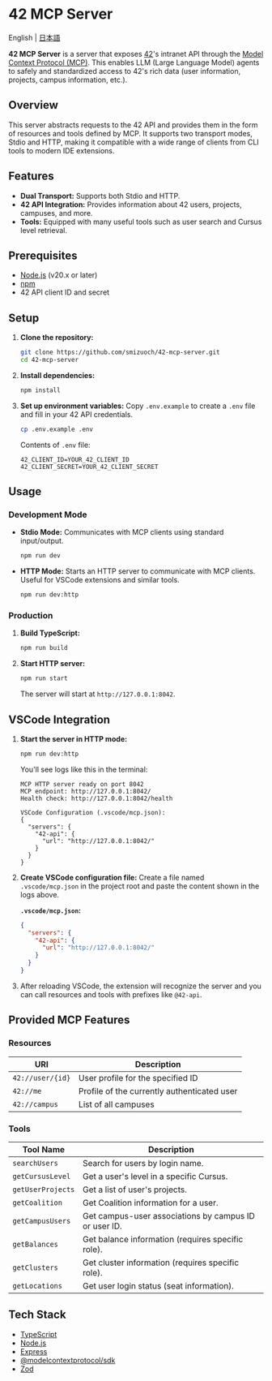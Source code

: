 # 42 MCP Server

English | [日本語](README.ja.md)

**42 MCP Server** is a server that exposes [42](https://www.42.fr/)'s intranet API through the [Model Context Protocol (MCP)](https://modelcontextprotocol.io/). This enables LLM (Large Language Model) agents to safely and standardized access to 42's rich data (user information, projects, campus information, etc.).

## Overview

This server abstracts requests to the 42 API and provides them in the form of resources and tools defined by MCP. It supports two transport modes, Stdio and HTTP, making it compatible with a wide range of clients from CLI tools to modern IDE extensions.

## Features

- **Dual Transport:** Supports both Stdio and HTTP.
- **42 API Integration:** Provides information about 42 users, projects, campuses, and more.
- **Tools:** Equipped with many useful tools such as user search and Cursus level retrieval.

## Prerequisites

- [Node.js](https://nodejs.org/) (v20.x or later)
- [npm](https://www.npmjs.com/)
- 42 API client ID and secret

## Setup

1.  **Clone the repository:**
    ```bash
    git clone https://github.com/smizuoch/42-mcp-server.git
    cd 42-mcp-server
    ```

2.  **Install dependencies:**
    ```bash
    npm install
    ```

3.  **Set up environment variables:**
    Copy `.env.example` to create a `.env` file and fill in your 42 API credentials.
    ```bash
    cp .env.example .env
    ```
    Contents of `.env` file:
    ```
    42_CLIENT_ID=YOUR_42_CLIENT_ID
    42_CLIENT_SECRET=YOUR_42_CLIENT_SECRET
    ```

## Usage

### Development Mode

- **Stdio Mode:**
  Communicates with MCP clients using standard input/output.
  ```bash
  npm run dev
  ```

- **HTTP Mode:**
  Starts an HTTP server to communicate with MCP clients. Useful for VSCode extensions and similar tools.
  ```bash
  npm run dev:http
  ```

### Production

1.  **Build TypeScript:**
    ```bash
    npm run build
    ```

2.  **Start HTTP server:**
    ```bash
    npm run start
    ```
    The server will start at `http://127.0.0.1:8042`.

## VSCode Integration

1.  **Start the server in HTTP mode:**
    ```bash
    npm run dev:http
    ```
    You'll see logs like this in the terminal:

    ```
    MCP HTTP server ready on port 8042
    MCP endpoint: http://127.0.0.1:8042/
    Health check: http://127.0.0.1:8042/health

    VSCode Configuration (.vscode/mcp.json):
    {
      "servers": {
        "42-api": {
          "url": "http://127.0.0.1:8042/"
        }
      }
    }
    ```

2.  **Create VSCode configuration file:**
    Create a file named `.vscode/mcp.json` in the project root and paste the content shown in the logs above.

    **`.vscode/mcp.json`:**
    ```json
    {
      "servers": {
        "42-api": {
          "url": "http://127.0.0.1:8042/"
        }
      }
    }
    ```

3.  After reloading VSCode, the extension will recognize the server and you can call resources and tools with prefixes like `@42-api`.

## Provided MCP Features

### Resources

| URI                 | Description                                      |
| ------------------- | ------------------------------------------------ |
| `42://user/{id}`    | User profile for the specified ID               |
| `42://me`           | Profile of the currently authenticated user     |
| `42://campus`       | List of all campuses                            |

### Tools

| Tool Name           | Description                                                                      |
| ------------------- | -------------------------------------------------------------------------------- |
| `searchUsers`       | Search for users by login name.                                                 |
| `getCursusLevel`    | Get a user's level in a specific Cursus.                                        |
| `getUserProjects`   | Get a list of user's projects.                                                  |
| `getCoalition`      | Get Coalition information for a user.                                           |
| `getCampusUsers`    | Get campus-user associations by campus ID or user ID.                           |
| `getBalances`       | Get balance information (requires specific role).                               |
| `getClusters`       | Get cluster information (requires specific role).                               |
| `getLocations`      | Get user login status (seat information).                                       |

## Tech Stack

- [TypeScript](https://www.typescriptlang.org/)
- [Node.js](https://nodejs.org/)
- [Express](https://expressjs.com/)
- [@modelcontextprotocol/sdk](https://www.npmjs.com/package/@modelcontextprotocol/sdk)
- [Zod](https://zod.dev/)
